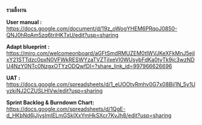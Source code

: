 **รวมลิ้งงาน**

**User manual :** 
https://docs.google.com/document/d/19z_oWogYHEM6PRqoJ0850-QNJ0hRoAm5zq6triHKTxU/edit?usp=sharing

**Adapt blueprint :** 
https://miro.com/welcomeonboard/aGFtSmdRMUZEM0tlWVJKeXFkMnJ5ejlxY21STTdzc0pxN0VFWkRESWYzaTVZTjIxeVI0WUsybFdKa0tyTk9ic3wzNDU4NzY0NTc0NzgxOTYzODQwfDI=?share_link_id=997966626696

**UAT :** 
https://docs.google.com/spreadsheets/d/1_eUOOtvRmhv0G7x08Bij1N_5y1UyzkiNJ2CZUSLHlVw/edit?usp=sharing

**Sprint Backlog & Burndown Chart:**
https://docs.google.com/spreadsheets/d/1QgE-d_HKbNd6jJjysImIELmGSklXxYmHkSXcr7KvJh8/edit?usp=sharing
